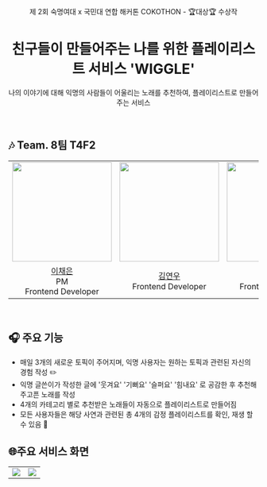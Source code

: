 <div align=center> 

제 2회 숙명여대 x 국민대 연합 해커톤 COKOTHON - 🏆️대상🏆️ 수상작
# 친구들이 만들어주는 나를 위한 플레이리스트 서비스 'WIGGLE'
나의 이야기에 대해 익명의 사람들이 어울리는 노래를 추천하여, 플레이리스트로 만들어주는 서비스

</div>

<br>

## 🎶 Team. 8팀 T4F2

<table align = "center">
  <tr align = "center">
    <td><a href="https://github.com/chennielee"><img src="https://github.com/chennielee.png" width=200></a></td>
    <td><a href="https://github.com/rladusdn02"><img src="https://github.com/rladusdn02.png" width=200></a></td>
    <td><a href="https://github.com/hyoeunjoo"><img src="https://github.com/hyoeunjoo.png" width=200></a></td>
    <td><a href="https://github.com/MJspace"><img src="https://github.com/MJspace.png" width=200></a></td>
    <td><a href="https://github.com/BlueBerrySoda"><img src="https://github.com/BlueBerrySoda.png" width=200></a></td>
    <td><a href="https://github.com/bentshrimp"><img src="https://github.com/bentshrimp.png" width=200></a></td>
  </tr>
  <tr align = "center">
    <td><a href = "https://github.com/chennielee">이채은</a> <br> PM <br> Frontend Developer</td>
    <td><a href = "https://github.com/rladusdn02">김연우</a> <br> Frontend Developer</td>
    <td><a href = "https:/https://github.com/hyoeunjoo">주효은</a> <br> Frontend Developer</td>
    <td><a href = "https://github.com/MJspace"> 사민주</a> <br> Frontend Developer</td>
    <td><a href = "https://github.com/BlueBerrySoda">채원찬</a> <br> Backend Developer </td>
    <td><a href = "https://github.com/bentshrimp">박진우</a> <br> Backend Developer </td>
  </tr>

</table>
<br>

## 🎧 주요 기능

- 매일 3개의 새로운 토픽이 주어지며, 익명 사용자는 원하는 토픽과 관련된 자신의 경험 작성 ✏️
- 익명 글쓴이가 작성한 글에 '웃겨요' '기뻐요' '슬퍼요' '힘내요' 로 공감한 후 추천해주고픈 노래를 작성
- 4개의 카테고리 별로 추천받은 노래들이 자동으로 플레이리스트로 만들어짐  
- 모든 사용자들은 해당 사연과 관련된 총 4개의 감정 플레이리스트를 확인, 재생 할 수 있음 🔀

## 🌐주요 서비스 화면
<table align = "center">
  <tr align = "center">
    <td><img src="https://github.com/Cokothon-T4F1/.github/assets/126068623/94d5d62f-e622-4e63-86ef-50aa241909bf"/></td>
    <td><img src="https://github.com/Cokothon-T4F1/.github/assets/126068623/1573be3b-2115-4b47-a148-0563adf28a3a"/></td>
  </tr>
</table>

<br>



